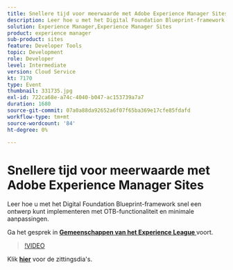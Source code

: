 ```yaml
---
title: Snellere tijd voor meerwaarde met Adobe Experience Manager Sites
description: Leer hoe u met het Digital Foundation Blueprint-framework snel een ontwerp kunt implementeren met OTB-functionaliteit en minimale aanpassingen. Deze sessie is afgeleverd als onderdeel van de Adobe Developers Live Content-gebeurtenis.
solution: Experience Manager,Experience Manager Sites
product: experience manager
sub-product: sites
feature: Developer Tools
topic: Development
role: Developer
level: Intermediate
version: Cloud Service
kt: 7170
type: Event
thumbnail: 331735.jpg
exl-id: 722ca68e-a74c-4040-b047-ac153739a7a7
duration: 1680
source-git-commit: 07a0a88da92652a6f07f65ba369e17cfe85fdafd
workflow-type: tm+mt
source-wordcount: '84'
ht-degree: 0%

---
```


# Snellere tijd voor meerwaarde met Adobe Experience Manager Sites

Leer hoe u met het Digital Foundation Blueprint-framework snel een ontwerp kunt implementeren met OTB-functionaliteit en minimale aanpassingen.

Ga het gesprek in **[Gemeenschappen van het Experience League ](https://adobe.ly/36Yd3v6)** voort.

>[!VIDEO](https://video.tv.adobe.com/v/331735/?quality=12&learn=on&hidetitle=true)

Klik **[hier](/help/adobe-developers-live/assets/time-to-value-aem-sites.pdf)** voor de zittingsdia&#39;s.
